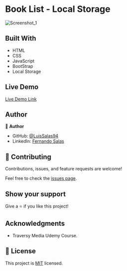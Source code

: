 # Book List - Local Storage

![Screenshot_1](https://user-images.githubusercontent.com/57297709/148681513-ff9a02ed-fa0b-494c-87ff-9da355fa8980.jpg)




## Built With

- HTML
- CSS
- JavaScript
- BootStrap
- Local Storage


## Live Demo

[Live Demo Link](https://luissalas94.github.io/Project-14-Book-List/)

## Author

👤 **Author**

- GitHub: [@LuisSalas94](https://github.com/LuisSalas94)
- LinkedIn: [Fernando Salas](https://www.linkedin.com/in/luisfernandosalasgave/)

## 🤝 Contributing

Contributions, issues, and feature requests are welcome!

Feel free to check the [issues page](../../issues/).

## Show your support

Give a ⭐️ if you like this project!

## Acknowledgments

- Traversy Media Udemy Course.


## 📝 License

This project is [MIT](./MIT.md) licensed.
